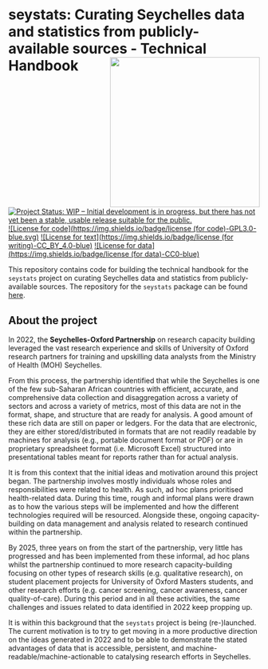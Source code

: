 # seystats: Curating Seychelles data and statistics from publicly-available sources - Technical Handbook <img src="handbook/images/seystats.jpeg" width="300" align="right" />

[![Project Status: WIP – Initial development is in progress, but there has not yet been a stable, usable release suitable for the public.](https://www.repostatus.org/badges/latest/wip.svg)](https://www.repostatus.org/#wip)
[![License for code](https://img.shields.io/badge/license (for code)-GPL3.0-blue.svg)](https://opensource.org/licenses/gpl-3.0.html)
[![License for text](https://img.shields.io/badge/license (for writing)-CC_BY_4.0-blue)](https://creativecommons.org/licenses/by/4.0/)
[![License for data](https://img.shields.io/badge/license (for data)-CC0-blue)](https://creativecommons.org/public-domain/cc0/)

This repository contains code for building the technical handbook for the `seystats` project on curating Seychelles data and statistics from publicly-available sources. The repository for the `seystats` package can be found [here](https://github.com/OxfordIHTM/seystats).

## About the project

In 2022, the **Seychelles-Oxford Partnership** on research capacity building leveraged the vast research experience and skills of University of Oxford research partners for training and upskilling data analysts from the Ministry of Health (MOH) Seychelles.

From this process, the partnership identified that while the Seychelles is one of the few sub-Saharan African countries with efficient, accurate, and comprehensive data collection and disaggregation across a variety of sectors and across a variety of metrics, most of this data are not in the format, shape, and structure that are ready for analysis. A good amount of these rich data are still on paper or ledgers. For the data that are electronic, they are either stored/distributed in formats that are not readily readable by machines for analysis (e.g., portable document format or PDF) or are in proprietary spreadsheet format (i.e. Microsoft Excel) structured into presentational tables meant for reports rather than for actual analysis.

It is from this context that the initial ideas and motivation around this project began. The partnership involves mostly individuals whose roles and responsibilities were related to health. As such, ad hoc plans prioritised health-related data. During this time, rough and informal plans were drawn as to how the various steps will be implemented and how the different technologies required will be resourced. Alongside these, ongoing capacity-building on data management and analysis related to research continued within the partnership.

By 2025, three years on from the start of the partnership, very little has progressed and has been implemented from these informal, ad hoc plans whilst the partnership continued to more research capacity-building focusing on other types of research skills (e.g. qualitative research), on student placement projects for University of Oxford Masters students, and other research efforts (e.g. cancer screening, cancer awareness, cancer quality-of-care). During this period and in all these activities, the same challenges and issues related to data identified in 2022 keep propping up.

It is within this background that the `seystats` project is being (re-)launched. The current motivation is to try to get moving in a more productive direction on the ideas generated in 2022 and to be able to demonstrate the stated advantages of data that is accessible, persistent, and machine-readable/machine-actionable to catalysing research efforts in Seychelles.
